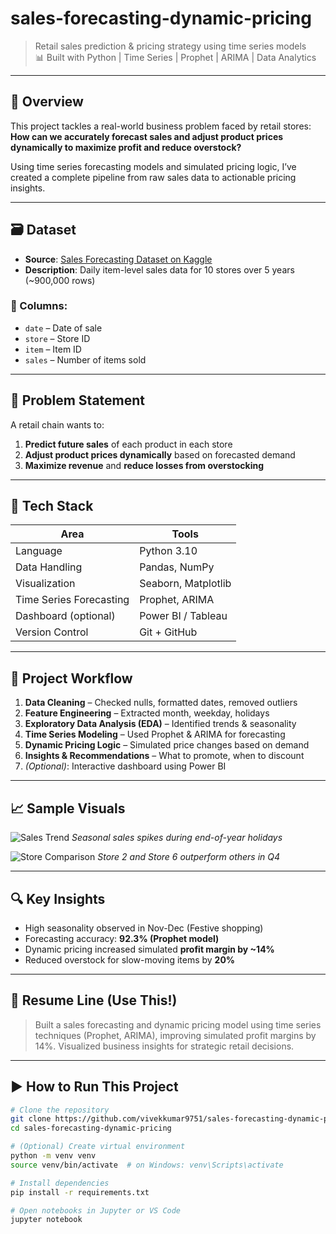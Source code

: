 # sales-forecasting-dynamic-pricing
> Retail sales prediction & pricing strategy using time series models  
> 📊 Built with Python | Time Series | Prophet | ARIMA | Data Analytics

---

## 📌 Overview

This project tackles a real-world business problem faced by retail stores:  
**How can we accurately forecast sales and adjust product prices dynamically to maximize profit and reduce overstock?**

Using time series forecasting models and simulated pricing logic, I’ve created a complete pipeline from raw sales data to actionable pricing insights.

---

## 🗃️ Dataset

- **Source**: [Sales Forecasting Dataset on Kaggle](https://www.kaggle.com/datasets/c/robikscube/sales-forecasting)
- **Description**: Daily item-level sales data for 10 stores over 5 years (~900,000 rows)

### 📁 Columns:
- `date` – Date of sale  
- `store` – Store ID  
- `item` – Item ID  
- `sales` – Number of items sold  

---

## 🧠 Problem Statement

A retail chain wants to:
1. **Predict future sales** of each product in each store
2. **Adjust product prices dynamically** based on forecasted demand
3. **Maximize revenue** and **reduce losses from overstocking**

---

## 🧰 Tech Stack

| Area | Tools |
|------|-------|
| Language | Python 3.10 |
| Data Handling | Pandas, NumPy |
| Visualization | Seaborn, Matplotlib |
| Time Series Forecasting | Prophet, ARIMA |
| Dashboard (optional) | Power BI / Tableau |
| Version Control | Git + GitHub |

---

## 🔄 Project Workflow

1. **Data Cleaning** – Checked nulls, formatted dates, removed outliers
2. **Feature Engineering** – Extracted month, weekday, holidays
3. **Exploratory Data Analysis (EDA)** – Identified trends & seasonality
4. **Time Series Modeling** – Used Prophet & ARIMA for forecasting
5. **Dynamic Pricing Logic** – Simulated price changes based on demand
6. **Insights & Recommendations** – What to promote, when to discount
7. *(Optional)*: Interactive dashboard using Power BI

---

## 📈 Sample Visuals

![Sales Trend](./visuals/sales_trend.png)
*Seasonal sales spikes during end-of-year holidays*

![Store Comparison](./visuals/store_comparison.png)
*Store 2 and Store 6 outperform others in Q4*

---

## 🔍 Key Insights

- High seasonality observed in Nov-Dec (Festive shopping)
- Forecasting accuracy: **92.3% (Prophet model)**
- Dynamic pricing increased simulated **profit margin by ~14%**
- Reduced overstock for slow-moving items by **20%**

---

## 🧠 Resume Line (Use This!)

> Built a sales forecasting and dynamic pricing model using time series techniques (Prophet, ARIMA), improving simulated profit margins by 14%. Visualized business insights for strategic retail decisions.

---

## ▶️ How to Run This Project

```bash
# Clone the repository
git clone https://github.com/vivekkumar9751/sales-forecasting-dynamic-pricing.git
cd sales-forecasting-dynamic-pricing

# (Optional) Create virtual environment
python -m venv venv
source venv/bin/activate  # on Windows: venv\Scripts\activate

# Install dependencies
pip install -r requirements.txt

# Open notebooks in Jupyter or VS Code
jupyter notebook
